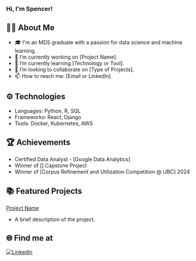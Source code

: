 ### Hi, I'm Spencer!

## 👨‍💻 About Me
- 🎓 I'm an MDS graduate with a passion for data science and machine learning.
- 🔭 I’m currently working on [Project Name].
- 🌱 I’m currently learning [Technology or Tool].
- 👯 I’m looking to collaborate on [Type of Projects].
- 📫 How to reach me: [Email or LinkedIn]

## ⚙️ Technologies
- Languages: Python, R, SQL
- Frameworks: React, Django
- Tools: Docker, Kubernetes, AWS

## 🏆 Achievements
- Certified Data Analyst - [Google Data Analytics]
- Winner of [] Capstone Project
- Winner of [Corpus Refinement and Utilization Competition @ UBC] 2024

## 📚 Featured Projects

[Project Name](link-to-repository)
* A brief description of the project.


## 🌐 Find me at
[![LinkedIn](https://img.shields.io/badge/LinkedIn-0077B5?style=flat&logo=linkedin&logoColor=white)]([your-linkedin-url](https://www.linkedin.com/in/sfliao/))
